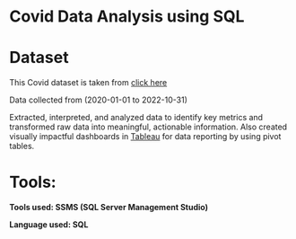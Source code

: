 # Covid Data Analysis using SQL

# Dataset

This Covid dataset is taken from [click here](https://ourworldindata.org/covid-deaths)

Data collected from (2020-01-01 to 2022-10-31)

Extracted, interpreted, and analyzed data to identify key metrics and transformed raw data into meaningful, actionable information. Also created visually impactful dashboards in [Tableau]() for data reporting by using pivot tables.

# Tools:
**Tools used: SSMS (SQL Server Management Studio)**

**Language used: SQL**





